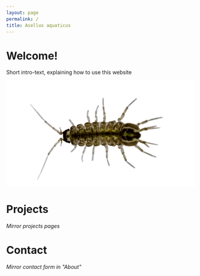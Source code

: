 ```yaml
---
layout: page
permalink: /
title: Asellus aquaticus
---
```


# Welcome!

Short intro-text, explaining how to use this website

<img class="center" src="/assets/images/asellus_no_bg.png" style="width:800px">

# Projects

_Mirror projects pages_


# Contact

_Mirror contact form in "About"_
